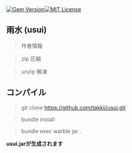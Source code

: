 [![Gem Version](https://badge.fury.io/rb/usui.svg)](http://badge.fury.io/rb/usui)[![MIT License](http://img.shields.io/badge/license-MIT-blue.svg?style=flat)](LICENSE)

## 雨水 (usui)

> 作者情報

> zip   圧縮

> unzip  解凍

## コンパイル

> git clone https://github.com/takkii/usui.git

> bundle install

> bundle exec warble jar .

**usui.jarが生成されます**
